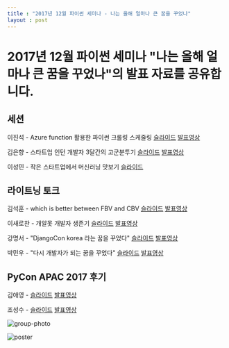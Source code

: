 ```yaml
---
title : "2017년 12월 파이썬 세미나 - 나는 올해 얼마나 큰 꿈을 꾸었나"
layout : post
---
```


# 2017년 12월 파이썬 세미나 "나는 올해 얼마나 큰 꿈을 꾸었나"의 발표 자료를 공유합니다.  

## 세션

이진석 - Azure function 활용한 파이썬 크롤링 스케줄링 
[슬라이드](https://www.slideshare.net/allieus/azure-function-83648162)
[발표영상](https://youtu.be/3uXIcX3ixDE)

김은향 - 스타트업 인턴 개발자 3달간의 고군분투기 
[슬라이드](https://www.slideshare.net/EunhyangKim2/3-83645788)
[발표영상](https://www.youtube.com/watch?v=xMRqoaCG82M)

이성민 - 작은 스타트업에서 머신러닝 맛보기 
[슬라이드](https://www.slideshare.net/toori67/ss-83687363)  


## 라이트닝 토크

김석훈 - which is better between FBV and CBV 
[슬라이드](https://www.slideshare.net/seokhunkim4/20171209pyconfbvcbv)
[발표영상](https://www.youtube.com/watch?v=0QV7OJGc-ds)

이새로찬 - 개알못 개발자 생존기 
[슬라이드](https://www.slideshare.net/SELOLEE/ss-83661124)
[발표영상](https://www.youtube.com/watch?v=ueQRNCEWSw8)

강명서 - "DjangoCon korea 라는 꿈을 꾸었다" 
[슬라이드](https://www.slideshare.net/ssuseraaed82/djangocon-korea-8369692)
[발표영상](https://www.youtube.com/watch?v=XhMiLpfTkaw)

박민우 - "다시 개발자가 되는 꿈을 꾸었다"
[슬라이드](https://drive.google.com/file/d/1XAtRJTUdPYjNR82T0rE1_vpBzK17Zje7/view?usp=sharing)
[발표영상](https://www.youtube.com/watch?v=s6su2JrwWAY)

## PyCon APAC 2017 후기

김애영 - 
[슬라이드](https://www.slideshare.net/AeYeongKim/apac-2017-1-85350511)
[발표영상](https://www.youtube.com/watch?v=vEfLay4pnTs)

조성수 - 
[슬라이드](https://www.slideshare.net/nexusz99/2017-pycon-apac-2017-85260907)
[발표영상](https://www.youtube.com/watch?v=JsCViaV6-uM)

![group-photo](/assets/2017/2017_12_seminar_pic.jpg)

![poster](/assets/2017/2017-12-seminar-poster.jpg)
